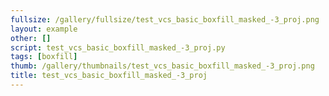 ```yaml
---
fullsize: /gallery/fullsize/test_vcs_basic_boxfill_masked_-3_proj.png
layout: example
other: []
script: test_vcs_basic_boxfill_masked_-3_proj.py
tags: [boxfill]
thumb: /gallery/thumbnails/test_vcs_basic_boxfill_masked_-3_proj.png
title: test_vcs_basic_boxfill_masked_-3_proj
---
```

